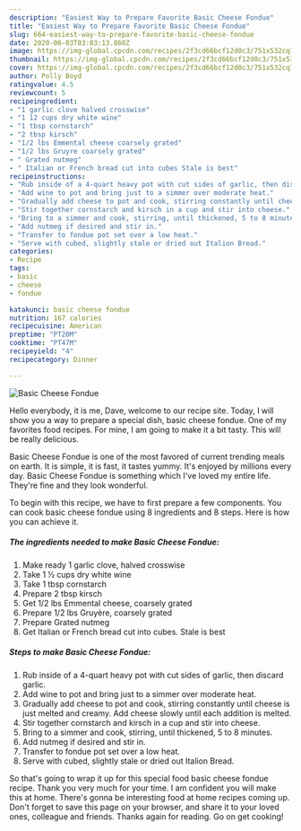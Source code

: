 ```yaml
---
description: "Easiest Way to Prepare Favorite Basic Cheese Fondue"
title: "Easiest Way to Prepare Favorite Basic Cheese Fondue"
slug: 664-easiest-way-to-prepare-favorite-basic-cheese-fondue
date: 2020-06-03T03:03:13.860Z
image: https://img-global.cpcdn.com/recipes/2f3cd66bcf12d0c3/751x532cq70/basic-cheese-fondue-recipe-main-photo.jpg
thumbnail: https://img-global.cpcdn.com/recipes/2f3cd66bcf12d0c3/751x532cq70/basic-cheese-fondue-recipe-main-photo.jpg
cover: https://img-global.cpcdn.com/recipes/2f3cd66bcf12d0c3/751x532cq70/basic-cheese-fondue-recipe-main-photo.jpg
author: Polly Boyd
ratingvalue: 4.5
reviewcount: 5
recipeingredient:
- "1 garlic clove halved crosswise"
- "1 12 cups dry white wine"
- "1 tbsp cornstarch"
- "2 tbsp kirsch"
- "1/2 lbs Emmental cheese coarsely grated"
- "1/2 lbs Gruyre coarsely grated"
- " Grated nutmeg"
- " Italian or French bread cut into cubes Stale is best"
recipeinstructions:
- "Rub inside of a 4-quart heavy pot with cut sides of garlic, then discard garlic."
- "Add wine to pot and bring just to a simmer over moderate heat."
- "Gradually add cheese to pot and cook, stirring constantly until cheese is just melted and creamy. Add cheese slowly until each addition is melted."
- "Stir together cornstarch and kirsch in a cup and stir into cheese."
- "Bring to a simmer and cook, stirring, until thickened, 5 to 8 minutes."
- "Add nutmeg if desired and stir in."
- "Transfer to fondue pot set over a low heat."
- "Serve with cubed, slightly stale or dried out Italion Bread."
categories:
- Recipe
tags:
- basic
- cheese
- fondue

katakunci: basic cheese fondue 
nutrition: 167 calories
recipecuisine: American
preptime: "PT20M"
cooktime: "PT47M"
recipeyield: "4"
recipecategory: Dinner

---
```



![Basic Cheese Fondue](https://img-global.cpcdn.com/recipes/2f3cd66bcf12d0c3/751x532cq70/basic-cheese-fondue-recipe-main-photo.jpg)

Hello everybody, it is me, Dave, welcome to our recipe site. Today, I will show you a way to prepare a special dish, basic cheese fondue. One of my favorites food recipes. For mine, I am going to make it a bit tasty. This will be really delicious.

Basic Cheese Fondue is one of the most favored of current trending meals on earth. It is simple, it is fast, it tastes yummy. It's enjoyed by millions every day. Basic Cheese Fondue is something which I've loved my entire life. They're fine and they look wonderful.




To begin with this recipe, we have to first prepare a few components. You can cook basic cheese fondue using 8 ingredients and 8 steps. Here is how you can achieve it.

<!--inarticleads1-->

##### The ingredients needed to make Basic Cheese Fondue:

1. Make ready 1 garlic clove, halved crosswise
1. Take 1 1⁄2 cups dry white wine
1. Take 1 tbsp cornstarch
1. Prepare 2 tbsp kirsch
1. Get 1/2 lbs Emmental cheese, coarsely grated
1. Prepare 1/2 lbs Gruyère, coarsely grated
1. Prepare  Grated nutmeg
1. Get  Italian or French bread cut into cubes. Stale is best




<!--inarticleads2-->

##### Steps to make Basic Cheese Fondue:

1. Rub inside of a 4-quart heavy pot with cut sides of garlic, then discard garlic.
1. Add wine to pot and bring just to a simmer over moderate heat.
1. Gradually add cheese to pot and cook, stirring constantly until cheese is just melted and creamy. Add cheese slowly until each addition is melted.
1. Stir together cornstarch and kirsch in a cup and stir into cheese.
1. Bring to a simmer and cook, stirring, until thickened, 5 to 8 minutes.
1. Add nutmeg if desired and stir in.
1. Transfer to fondue pot set over a low heat.
1. Serve with cubed, slightly stale or dried out Italion Bread.




So that's going to wrap it up for this special food basic cheese fondue recipe. Thank you very much for your time. I am confident you will make this at home. There's gonna be interesting food at home recipes coming up. Don't forget to save this page on your browser, and share it to your loved ones, colleague and friends. Thanks again for reading. Go on get cooking!

